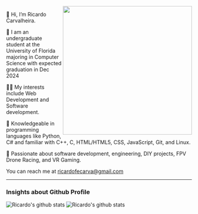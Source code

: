 

<img src="https://raw.githubusercontent.com/MicaelliMedeiros/micaellimedeiros/master/image/computer-illustration.png" min-width="380px" max-width="400px" width="350px" align="right">

👋 Hi, I’m Ricardo Carvalheira.


🔭 I am an undergraduate student at the University of Florida majoring in Computer Science with expected graduation in Dec 2024

👨‍💻 My interests include Web Development and Software development.

🐍 Knowledgeable in programming languages like Python, C# and familiar with C++, C, HTML/HTML5, CSS, JavaScript, Git, and Linux. 

💞️ Passionate about software development, engineering, DIY projects, FPV Drone Racing, and VR Gaming.

You can reach me at ricardofecarva@gmail.com

---   
   
### Insights about Github Profile

![Ricardo's github stats](https://github-readme-stats.vercel.app/api?username=ricardocarva&show_icons=true&theme=midnight-purple)       ![Ricardo's github stats](https://github-readme-stats.vercel.app/api/top-langs/?username=ricardocarva&theme=midnight-purple&layout=compact)


<!---
ricardocarva/ricardocarva is a ✨ special ✨ repository because its `README.md` (this file) appears on your GitHub profile.
You can click the Preview link to take a look at your changes.
--->